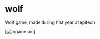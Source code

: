 # wolf
Wolf game, made during first year at epitech

[![ingame pic](http://i.imgur.com/mFsNzpY.png)]
